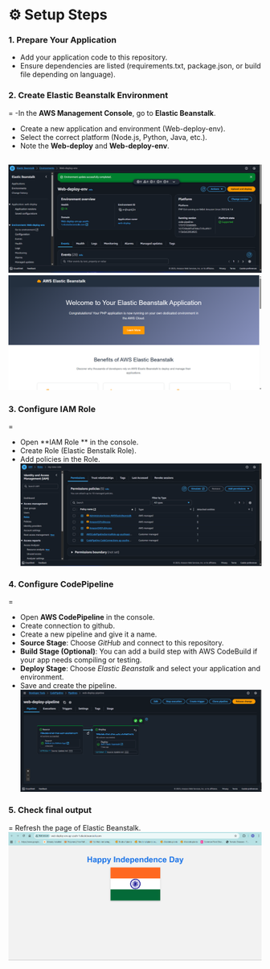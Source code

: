 ⚙️ Setup Steps
=

### 1. Prepare Your Application
- Add your application code to this repository.
- Ensure dependencies are listed (requirements.txt, package.json, or build file depending on language).

### 2. Create Elastic Beanstalk Environment
=
-In the **AWS Management Console**, go to **Elastic Beanstalk**.
- Create a new application and environment (Web-deploy-env).
- Select the correct platform (Node.js, Python, Java, etc.).
- Note the **Web-deploy** and **Web-deploy-env**.
  
![image_alt](https://github.com/meghapawar177-droid/-Deploy-Web-Application-from-GitHub-to-AWS-Elastic-Beanstalk-using-CodePipeline/blob/ea2583554550dba9fd45f5ee3e8c7d385edf7f13/new/eb1.png)
![image_alt](https://github.com/meghapawar177-droid/-Deploy-Web-Application-from-GitHub-to-AWS-Elastic-Beanstalk-using-CodePipeline/blob/62645bb17be2788a7522e8285efea0878183b833/new/f_eb.png)
---

### 3. Configure IAM Role
=
 - Open **IAM Role ** in the console.
 - Create Role (Elastic Benstalk Role).
 - Add policies in the Role.
 ![image_alt](https://github.com/meghapawar177-droid/-Deploy-Web-Application-from-GitHub-to-AWS-Elastic-Beanstalk-using-CodePipeline/blob/d5e9507b47cb0117cd3c3011a17259413d0d1ffc/new/Role.png)

### 4. Configure CodePipeline
=
- Open **AWS CodePipeline** in the console.
- Create connection to github.
- Create a new pipeline and give it a name.
- **Source Stage**: Choose *GitHub* and connect to this repository.
- **Build Stage (Optional)**: You can add a build step with AWS CodeBuild if your app needs compiling or testing.
- **Deploy Stage**: Choose *Elastic Beanstalk* and select your application and environment.
- Save and create the pipeline.
![img_alt](https://github.com/meghapawar177-droid/-Deploy-Web-Application-from-GitHub-to-AWS-Elastic-Beanstalk-using-CodePipeline/blob/8a11b94f3913fd67fe1b96567762c4dcc8edf14c/new/pipeline.png)

### 5. Check final output
=
Refresh the page of Elastic Beanstalk.
![alt text](https://github.com/meghapawar177-droid/-Deploy-Web-Application-from-GitHub-to-AWS-Elastic-Beanstalk-using-CodePipeline/blob/0db9db8353d16e917af26d3b6a3243056d7ca88e/new/final%20output.png)
